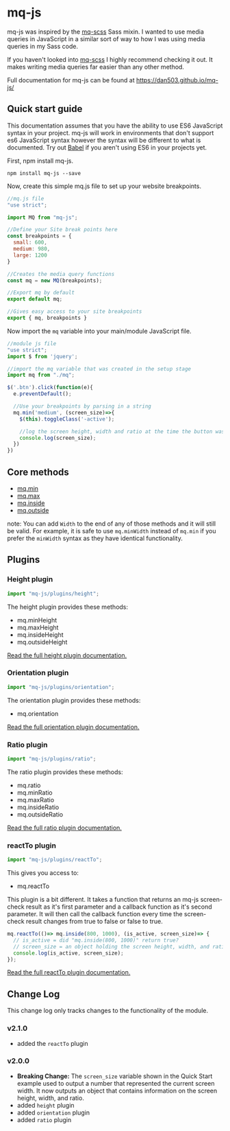 # mq-js

mq-js was inspired by the [mq-scss](https://www.npmjs.com/package/mq-scss) Sass mixin. I wanted to use media queries in JavaScript in a similar sort of way to how I was using media queries in my Sass code.

If you haven't looked into [mq-scss](https://www.npmjs.com/package/mq-scss) I highly recommend checking it out. It makes writing media queries far easier than any other method.

Full documentation for mq-js can be found at https://dan503.github.io/mq-js/

## Quick start guide

This documentation assumes that you have the ability to use ES6 JavaScript syntax in your project. mq-js will work in environments that don't support es6 JavaScript syntax however the syntax will be different to what is documented. Try out [Babel](https://babeljs.io/) if you aren't using ES6 in your projects yet.

First, npm install mq-js.

    npm install mq-js --save

Now, create this simple mq.js file to set up your website breakpoints.

`````````````js
//mq.js file
"use strict";

import MQ from "mq-js";

//Define your Site break points here
const breakpoints = {
  small: 600,
  medium: 980,
  large: 1200
}

//Creates the media query functions
const mq = new MQ(breakpoints);

//Export mq by default
export default mq;

//Gives easy access to your site breakpoints
export { mq, breakpoints }
`````````````

Now import the `mq` variable into your main/module JavaScript file.

`````js
//module js file
"use strict";
import $ from 'jquery';

//import the mq variable that was created in the setup stage
import mq from "./mq";

$('.btn').click(function(e){
  e.preventDefault();

  //Use your breakpoints by parsing in a string
  mq.min('medium', (screen_size)=>{
    $(this).toggleClass('-active');

    //log the screen height, width and ratio at the time the button was clicked
    console.log(screen_size);
  })
})
`````

## Core methods

- [mq.min](https://dan503.github.io/mq-js/#mq-min)
- [mq.max](https://dan503.github.io/mq-js/#mq-max)
- [mq.inside](https://dan503.github.io/mq-js/#mq-inside)
- [mq.outside](https://dan503.github.io/mq-js/#mq-outside)

note: You can add `Width` to the end of any of those methods and it will still be valid. For example, it is safe to use `mq.minWidth` instead of `mq.min` if you prefer the `minWidth` syntax as they have identical functionality.

## Plugins

### Height plugin

````js
import "mq-js/plugins/height";
````

The height plugin provides these methods:

- mq.minHeight
- mq.maxHeight
- mq.insideHeight
- mq.outsideHeight

[Read the full height plugin documentation.](https://dan503.github.io/mq-js/#-height-plugin)


### Orientation plugin

````js
import "mq-js/plugins/orientation";
````

The orientation plugin provides these methods:

- mq.orientation

[Read the full orientation plugin documentation.](https://dan503.github.io/mq-js/#-orientation-plugin)


### Ratio plugin

````js
import "mq-js/plugins/ratio";
````

The ratio plugin provides these methods:

- mq.ratio
- mq.minRatio
- mq.maxRatio
- mq.insideRatio
- mq.outsideRatio

[Read the full ratio plugin documentation.](https://dan503.github.io/mq-js/#-ratio-plugin)


### reactTo plugin

````js
import "mq-js/plugins/reactTo";
````

This gives you access to:

- mq.reactTo

This plugin is a bit different. It takes a function that returns an mq-js screen-check result as it's first parameter and a callback function as it's second parameter. It will then call the callback function every time the screen-check result changes from true to false or false to true.

````js
mq.reactTo(()=> mq.inside(800, 1000), (is_active, screen_size)=> {
  // is_active = did "mq.inside(800, 1000)" return true?
  // screen_size = an object holding the screen height, width, and ratio at the point when the callback was called
  console.log(is_active, screen_size);
});
````

[Read the full reactTo plugin documentation.](https://dan503.github.io/mq-js/#-react-to-plugin)

## Change Log

This change log only tracks changes to the functionality of the module.

### v2.1.0

- added the `reactTo` plugin

### v2.0.0

- **Breaking Change:** The `screen_size` variable shown in the Quick Start example used to output a number that represented the current screen width. It now outputs an object that contains information on the screen height, width, and ratio.
- added `height` plugin
- added `orientation` plugin
- added `ratio` plugin
